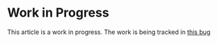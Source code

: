 # Work in Progress

This article is a work in progress.
The work is being tracked in
[this bug](https://bugzilla.mozilla.org/show_bug.cgi?id=1341710)
